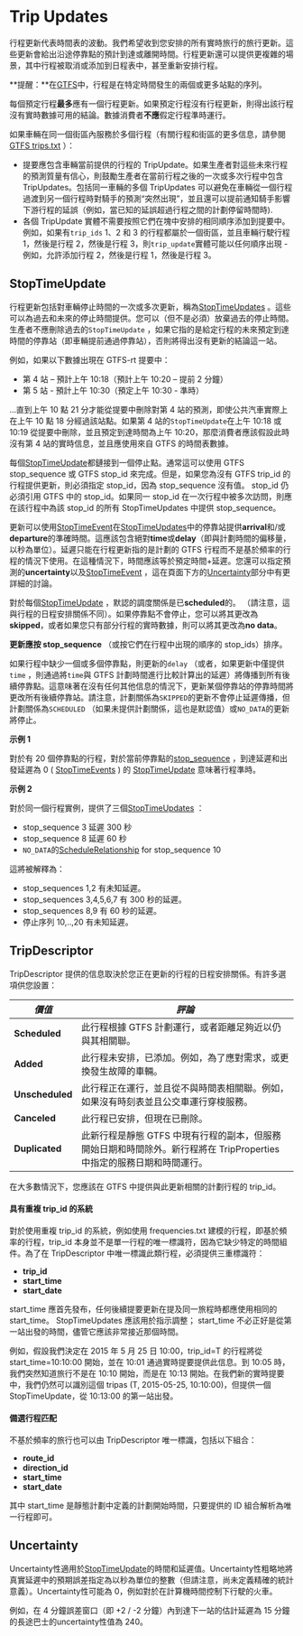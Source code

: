 # Trip Updates

行程更新代表時間表的波動。我們希望收到您安排的所有實時旅行的旅行更新。這些更新會給出沿途停靠點的預計到達或離開時間。行程更新還可以提供更複雜的場景，其中行程被取消或添加到日程表中，甚至重新安排行程。

**提醒：**在[GTFS](../../schedule/reference.md)中，行程是在特定時間發生的兩個或更多站點的序列。

每個預定行程**最多**應有一個行程更新。如果預定行程沒有行程更新，則得出該行程沒有實時數據可用的結論。數據消費者**不應**假定行程準時運行。

如果車輛在同一個街區內服務於多個行程（有關行程和街區的更多信息，請參閱[GTFS trips.txt](../../schedule/reference.md#tripstxt) ）：

*   提要應包含車輛當前提供的行程的 TripUpdate。如果生產者對這些未來行程的預測質量有信心，則鼓勵生產者在當前行程之後的一次或多次行程中包含 TripUpdates。包括同一車輛的多個 TripUpdates 可以避免在車輛從一個行程過渡到另一個行程時對騎手的預測“突然出現”，並且還可以提前通知騎手影響下游行程的延誤（例如，當已知的延誤超過行程之間的計劃停留時間時).
*   各個 TripUpdate 實體不需要按照它們在塊中安排的相同順序添加到提要中。例如，如果有`trip_ids` 1、2 和 3 的行程都屬於一個街區，並且車輛行駛行程 1，然後是行程 2，然後是行程 3，則`trip_update`實體可能以任何順序出現 - 例如，允許添加行程 2，然後是行程 1，然後是行程 3。

## StopTimeUpdate

行程更新包括對車輛停止時間的一次或多次更新，稱為[StopTimeUpdates](../reference.md#message-stoptimeupdate) 。這些可以為過去和未來的停止時間提供。您可以（但不是必須）放棄過去的停止時間。生產者不應刪除過去的`StopTimeUpdate` ，如果它指的是給定行程的未來預定到達時間的停靠站（即車輛提前通過停靠站），否則將得出沒有更新的結論這一站。

例如，如果以下數據出現在 GTFS-rt 提要中：

*   第 4 站 – 預計上午 10:18（預計上午 10:20 – 提前 2 分鐘）
*   第 5 站 - 預計上午 10:30（預定上午 10:30 - 準時）

...直到上午 10 點 21 分才能從提要中刪除對第 4 站的預測，即使公共汽車實際上在上午 10 點 18 分經過該站點。如果第 4 站的`StopTimeUpdate`在上午 10:18 或 10:19 從提要中刪除，並且預定到達時間為上午 10:20，那麼消費者應該假設此時沒有第 4 站的實時信息，並且應使用來自 GTFS 的時間表數據。

每個[StopTimeUpdate](../reference.md#message-stoptimeupdate)都鏈接到一個停止點。通常這可以使用 GTFS stop_sequence 或 GTFS stop_id 來完成。但是，如果您為沒有 GTFS trip_id 的行程提供更新，則必須指定 stop_id，因為 stop_sequence 沒有值。 stop_id 仍必須引用 GTFS 中的 stop_id。如果同一 stop_id 在一次行程中被多次訪問，則應在該行程中為該 stop_id 的所有 StopTimeUpdates 中提供 stop_sequence。

更新可以使用[StopTimeEvent](../reference.md#message-stoptimeevent)在[StopTimeUpdates](../reference.md#message-stoptimeupdate)中的停靠站提供**arrival**和/或**departure**的準確時間。這應該包含絕對**time**或**delay**（即與計劃時間的偏移量，以秒為單位）。延遲只能在行程更新指的是計劃的 GTFS 行程而不是基於頻率的行程的情況下使用。在這種情況下，時間應該等於預定時間+延遲。您還可以指定預測的**uncertainty**以及[StopTimeEvent](../reference.md#message-stoptimeevent) ，這在頁面下方的[Uncertainty](#uncertainty)部分中有更詳細的討論。

對於每個[StopTimeUpdate](../reference.md#message-stoptimeupdate) ，默認的調度關係是已**scheduled**的。 （請注意，這與行程的日程安排關係不同）。如果停靠點不會停止，您可以將其更改為**skipped**，或者如果您只有部分行程的實時數據，則可以將其更改為**no data**。

**更新應按 stop_sequence** （或按它們在行程中出現的順序的 stop_ids）排序。

如果行程中缺少一個或多個停靠點，則更新的`delay` （或者，如果更新中僅提供`time` ，則通過將`time`與 GTFS 計劃時間進行比較計算出的延遲）將傳播到所有後續停靠點。這意味著在沒有任何其他信息的情況下，更新某個停靠站的停靠時間將更改所有後續停靠站。請注意，計劃關係為`SKIPPED`的更新不會停止延遲傳播，但計劃關係為`SCHEDULED` （如果未提供計劃關係，這也是默認值）或`NO_DATA`的更新將停止。

**示例 1**

對於有 20 個停靠點的行程，對於當前停靠點的[stop_sequence](../reference.md#message-stoptimeupdate) ，到達延遲和出發延遲為 0 ( [StopTimeEvents](../reference.md#message-stoptimeevent) ) 的 [StopTimeUpdate](../reference.md#message-stoptimeupdate) 意味著行程準時。

**示例 2**

對於同一個行程實例，提供了三個[StopTimeUpdates](../reference.md#message-stoptimeupdate) ：

*   stop_sequence 3 延遲 300 秒
*   stop_sequence 8 延遲 60 秒
*   `NO_DATA`的[ScheduleRelationship](../reference.md#enum-schedulerelationship) for stop_sequence 10

這將被解釋為：

*   stop_sequences 1,2 有未知延遲。
*   stop_sequences 3,4,5,6,7 有 300 秒的延遲。
*   stop_sequences 8,9 有 60 秒的延遲。
*   停止序列 10,..,20 有未知延遲。

## TripDescriptor

TripDescriptor 提供的信息取決於您正在更新的行程的日程安排關係。有許多選項供您設置：

| _**價值**_ | _**評論**_                                                               |
| -------- | ---------------------------------------------------------------------- |
| **Scheduled**  | 此行程根據 GTFS 計劃運行，或者距離足夠近以仍與其相關聯。                                        |
| **Added**   | 此行程未安排，已添加。例如，為了應對需求，或更換發生故障的車輛。                                       |
| **Unscheduled**  | 此行程正在運行，並且從不與時間表相關聯。例如，如果沒有時刻表並且公交車運行穿梭服務。                             |
| **Canceled**   | 此行程已安排，但現在已刪除。                                                         |
| **Duplicated**  | 此新行程是靜態 GTFS 中現有行程的副本，但服務開始日期和時間除外。新行程將在 TripProperties 中指定的服務日期和時間運行。 |

在大多數情況下，您應該在 GTFS 中提供與此更新相關的計劃行程的 trip_id。

#### 具有重複 trip_id 的系統

對於使用重複 trip_id 的系統，例如使用 frequencies.txt 建模的行程，即基於頻率的行程，trip_id 本身並不是單一行程的唯一標識符，因為它缺少特定的時間組件。為了在 TripDescriptor 中唯一標識此類行程，必須提供三重標識符：

*   **trip_id**
*   **start_time**
*   **start_date**

start_time 應首先發布，任何後續提要更新在提及同一旅程時都應使用相同的 start_time。 StopTimeUpdates 應該用於指示調整； start_time 不必正好是從第一站出發的時間，儘管它應該非常接近那個時間。

例如，假設我們決定在 2015 年 5 月 25 日 10:00，trip_id=T 的行程將從 start_time=10:10:00 開始，並在 10:01 通過實時提要提供此信息。到 10:05 時，我們突然知道旅行不是在 10:10 開始，而是在 10:13 開始。在我們新的實時提要中，我們仍然可以識別這個 tripas (T, 2015-05-25, 10:10:00)，但提供一個 StopTimeUpdate，從 10:13:00 的第一站出發。

#### 備選行程匹配

不基於頻率的旅行也可以由 TripDescriptor 唯一標識，包括以下組合：

*   **route_id**
*   **direction_id**
*   **start_time**
*   **start_date**

其中 start_time 是靜態計劃中定義的計劃開始時間，只要提供的 ID 組合解析為唯一行程即可。

## Uncertainty

Uncertainty性適用於[StopTimeUpdate](../reference.md#message-stoptimeupdate)的時間和延遲值。Uncertainty性粗略地將真實延遲中的預期誤差指定為以秒為單位的整數（但請注意，尚未定義精確的統計意義）。Uncertainty性可能為 0，例如對於在計算機時間控制下行駛的火車。

例如，在 4 分鐘誤差窗口（即 +2 / -2 分鐘）內到達下一站的估計延遲為 15 分鐘的長途巴士的uncertainty性值為 240。
